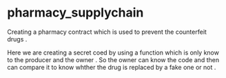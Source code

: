 # pharmacy_supplychain
Creating a pharmacy contract which is used to prevent the counterfeit drugs . 

Here we are creating a secret coed by using a function which is only know to the producer and the owner . So the owner can know the code and then can compare it to know whther the drug is replaced by a fake one or not . 
